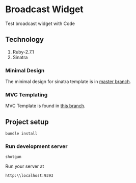 # Broadcast Widget
Test broadcast widget with Code

## Technology

1. Ruby-2.7.1
2. Sinatra

### Minimal Design
The minimal design for sinatra template is in [master branch](https://github.com/kelishrestha/sinatra_template).

### MVC Templating
MVC Template is found in [this branch](https://github.com/kelishrestha/sinatra_template/tree/template-mvc_structure).

## Project setup
```
bundle install
```

### Run development server
```
shotgun
```

Run your server at
```
http:\\localhost:9393
```

